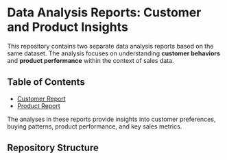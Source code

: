 # Data Analysis Reports: Customer and Product Insights

This repository contains two separate data analysis reports based on the same dataset. The analysis focuses on understanding **customer behaviors** and **product performance** within the context of sales data.

## Table of Contents

- [Customer Report](./CUSTOMERS%20REPORT/)
- [Product Report](./PRODUCTS%20REPORT/)

The analyses in these reports provide insights into customer preferences, buying patterns, product performance, and key sales metrics.

## Repository Structure

